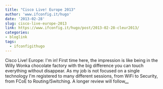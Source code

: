 ```yaml
---
title: "Cisco Live! Europe 2013"
author: 'www.ifconfig.it/hugo'
date: '2013-02-28'
slug: cisco-live-europe-2013
link: https://www.ifconfig.it/hugo/post/2013-02-28-cleur2013/
categories:
- bloglink
tags:
  - ifconfigithugo
---
```


Cisco Live! Europe: I'm in! First time here, the impression is like being in the Willy Wonka chocolate factory with the big difference you can touch everything without disappear. As my job is not focused on a single technology I'm registered to many different sessions, from WiFi to Security, from FCoE to Routing/Switching. A longer review will follow[... <i class="fas fa-external-link-alt"></i>](https://www.ifconfig.it/hugo/post/2013-02-28-cleur2013/)

